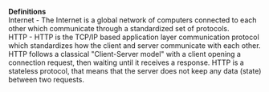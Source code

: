 __Definitions__ <br />
Internet - The Internet is a global network of computers connected to each other which communicate through a standardized set of protocols. <br />
HTTP - HTTP is the TCP/IP based application layer communication protocol which standardizes how the client and server communicate with each other. HTTP follows a classical "Client-Server model" with a client opening a connection request, then waiting until it receives a response. HTTP is a stateless protocol, that means that the server does not keep any data (state) between two requests.<br />
